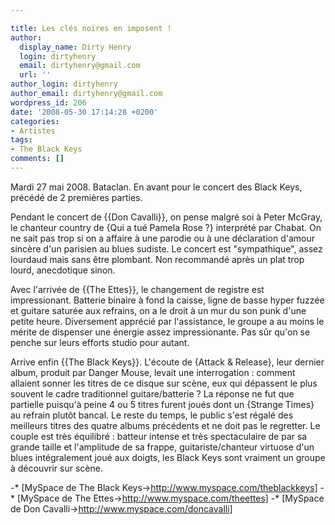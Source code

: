 ```yaml
---

title: Les clés noires en imposent !
author:
  display_name: Dirty Henry
  login: dirtyhenry
  email: dirtyhenry@gmail.com
  url: ''
author_login: dirtyhenry
author_email: dirtyhenry@gmail.com
wordpress_id: 206
date: '2008-05-30 17:14:28 +0200'
categories:
- Artistes
tags:
- The Black Keys
comments: []
---
```

Mardi 27 mai 2008. Bataclan. En avant pour le concert des Black Keys, précédé de 2 premières parties.

Pendant le concert de {{Don Cavalli}}, on pense malgré soi à Peter McGray, le chanteur country de {Qui a tué Pamela Rose ?} interprété par Chabat. On ne sait pas trop si on a affaire à une parodie ou à une déclaration d'amour sincère d'un parisien au blues sudiste. Le concert est "sympathique", assez lourdaud mais sans être plombant. Non recommandé après un plat trop lourd, anecdotique sinon.

Avec l'arrivée de {{The Ettes}}, le changement de registre est impressionant. Batterie binaire à fond la caisse, ligne de basse hyper fuzzée et guitare saturée aux refrains, on a le droit à un mur du son punk d'une petite heure. Diversement apprécié par l'assistance, le groupe a au moins le mérite de dispenser une énergie assez impressionante. Pas sûr qu'on se penche sur leurs efforts studio pour autant.

Arrive enfin {{The Black Keys}}. L'écoute de {Attack & Release}, leur dernier album, produit par Danger Mouse, levait une interrogation : comment allaient sonner les titres de ce disque sur scène, eux qui dépassent le plus souvent le cadre traditionnel guitare/batterie ? La réponse ne fut que partielle puisqu'à peine 4 ou 5 titres furent joués dont un {Strange Times} au refrain plutôt bancal. Le reste du temps, le public s'est régalé des meilleurs titres des quatre albums précédents et ne doit pas le regretter. Le couple est très équilibré : batteur intense et très spectaculaire de par sa grande taille et l'amplitude de sa frappe, guitariste/chanteur virtuose d'un blues intégralement joué aux doigts, les Black Keys sont vraiment un groupe à découvrir sur scène.

-* [MySpace de The Black Keys->http://www.myspace.com/theblackkeys]
-* [MySpace de The Ettes->http://www.myspace.com/theettes]
-* [MySpace de Don Cavalli->http://www.myspace.com/doncavalli]
